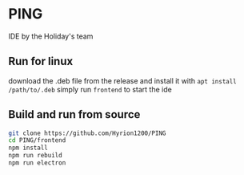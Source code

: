 # PING
IDE by the Holiday's team

## Run for linux
download the .deb file from the release and install it with ``apt install /path/to/.deb``
simply run ``frontend`` to start the ide

## Build and run from source

```sh
git clone https://github.com/Hyrion1200/PING
cd PING/frontend
npm install
npm run rebuild
npm run electron
```
